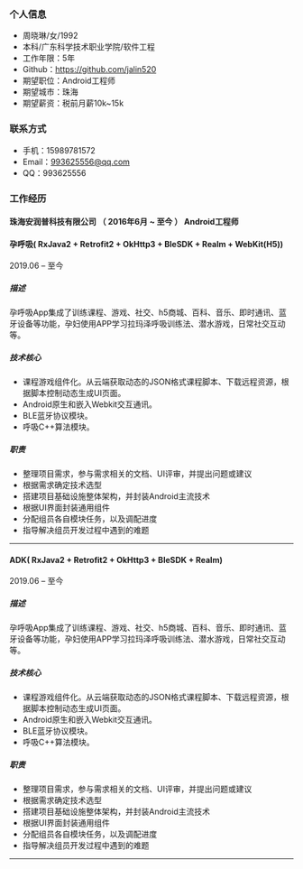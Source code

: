 
### 个人信息

 - 周晓琳/女/1992
 - 本科/广东科学技术职业学院/软件工程
 - 工作年限：5年
 - Github：https://github.com/jalin520
 - 期望职位：Android工程师
 - 期望城市：珠海
 - 期望薪资：税前月薪10k~15k


### 联系方式

- 手机：15989781572
- Email：993625556@qq.com
- QQ：993625556

### 工作经历

#### 珠海安润普科技有限公司 （ 2016年6月 ~ 至今 ） Android工程师

#### 孕呼吸( RxJava2 + Retrofit2 + OkHttp3 + BleSDK + Realm + WebKit(H5))
2019.06 – 至今 

##### 描述 
孕呼吸App集成了训练课程、游戏、社交、h5商城、百科、音乐、即时通讯、蓝牙设备等功能，孕妇使用APP学习拉玛泽呼吸训练法、潜水游戏，日常社交互动等。

##### 技术核心
- 课程游戏组件化。从云端获取动态的JSON格式课程脚本、下载远程资源，根据脚本控制动态生成UI页面。
- Android原生和嵌入Webkit交互通讯。
- BLE蓝牙协议模块。
- 呼吸C++算法模块。

##### 职责
- 整理项目需求，参与需求相关的文档、UI评审，并提出问题或建议
- 根据需求确定技术选型
- 搭建项目基础设施整体架构，并封装Android主流技术
- 根据UI界面封装通用组件
- 分配组员各自模块任务，以及调配进度
- 指导解决组员开发过程中遇到的难题

***

#### ADK( RxJava2 + Retrofit2 + OkHttp3 + BleSDK + Realm)
2019.06 – 至今 

##### 描述 
孕呼吸App集成了训练课程、游戏、社交、h5商城、百科、音乐、即时通讯、蓝牙设备等功能，孕妇使用APP学习拉玛泽呼吸训练法、潜水游戏，日常社交互动等。

##### 技术核心
- 课程游戏组件化。从云端获取动态的JSON格式课程脚本、下载远程资源，根据脚本控制动态生成UI页面。
- Android原生和嵌入Webkit交互通讯。
- BLE蓝牙协议模块。
- 呼吸C++算法模块。

##### 职责
- 整理项目需求，参与需求相关的文档、UI评审，并提出问题或建议
- 根据需求确定技术选型
- 搭建项目基础设施整体架构，并封装Android主流技术
- 根据UI界面封装通用组件
- 分配组员各自模块任务，以及调配进度
- 指导解决组员开发过程中遇到的难题

***
